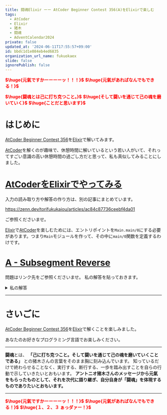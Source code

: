 ```yaml
---
title: 闘魂Elixir ーー AtCoder Beginner Contest 356(A)をElixirで楽しむ
tags:
  - AtCoder
  - Elixir
  - 猪木
  - 闘魂
  - AdventCalendar2024
private: false
updated_at: '2024-06-11T17:55:57+09:00'
id: bbdc1d1e084eb4ed6835
organization_url_name: fukuokaex
slide: false
ignorePublish: false
---
```

<b><font color="red">$\huge{元氣ですかーーーーッ！！！}$</font></b>
<b><font color="red">$\huge{元氣があればなんでもできる！}$</font></b>

<b><font color="red">$\huge{闘魂とは己に打ち克つこと。}$</font></b>
<b><font color="red">$\huge{そして闘いを通じて己の魂を磨いていく}$</font></b>
<b><font color="red">$\huge{ことだと思います}$</font></b>


# はじめに

[AtCoder Beginner Contest 356](https://atcoder.jp/contests/abc356)を[Elixir](https://elixir-lang.org/)で解いてみます。

[AtCoder](https://atcoder.jp/)を解くのが趣味で、休憩時間に解いているという若い人がいて、それってすごい意識の高い休憩時間の過ごし方だと思って、私も真似してみることにしました。


# [AtCoderをElixirでやってみる](https://zenn.dev/torifukukaiou/articles/ac84c87736ceebf4da01)

入力の読み取り方や解答の作り方は、別の記事にまとめています。


https://zenn.dev/torifukukaiou/articles/ac84c87736ceebf4da01

ご参照くださいませ。

[Elixir](https://elixir-lang.org/)で[AtCoder](https://atcoder.jp/)を楽しむためには、エントリポイントを`Main.main/0`にする必要があります。つまり`Main`モジュールを作って、その中に`main/0`関数を定義するわけです。

# [A - Subsegment Reverse](https://atcoder.jp/contests/abc356/tasks/abc356_a)

問題はリンク先をご参照くださいませ。
私の解答を貼っておきます。


<details><summary>私の解答</summary>

_問題文を読んでいることを前提にひとこと解説をしておきます。_

ポイントはリストの分割です。

左側、中央、右側のリストの分割は、[Enum.split/2](https://hexdocs.pm/elixir/Enum.html#split/2)関数と[Enum.slice/2](https://hexdocs.pm/elixir/Enum.html#slice/2)関数を使うことで上手にわけることができます。


```elixir
defmodule Main do
  def main do
    [n, l, r] =
      IO.read(:line) |> String.trim() |> String.split(" ") |> Enum.map(&String.to_integer/1)
    
    solve(n, l, r)
    |> IO.puts()
  end

  def solve(n, l, r) do
    {left, _} = Enum.split(1..n, l - 1)
    center = Enum.slice(1..n, (l - 1)..(r - 1))
    {_, right} = Enum.split(1..n, r)

    left
    |> Kernel.++(Enum.reverse(center))
    |> Kernel.++(right)
    |> Enum.join(" ")
  end
end
```
</details>



---

# さいごに

[AtCoder Beginner Contest 356](https://atcoder.jp/contests/abc356)を[Elixir](https://elixir-lang.org/)で解くことを楽しみました。

あなたのお好きなプログラミング言語でお楽しみください。

---


**闘魂**とは、  **「己に打ち克つこと。そして闘いを通じて己の魂を磨いていくことである」** との猪木さんの言葉をそのまま胸に刻み込んでいます。
知っているだけで終わらせることなく、実行する、断行する、一歩を踏み出すことを自らの行動で示していきたいとおもいます。
**アントニオ猪木さんのメッセージから元氣をもらったものとして、それを次代に語り継ぎ、自分自身が「闘魂」を体現するものでありたいとおもいます。**

---

<b><font color="red">$\huge{元氣ですかーーーーッ！！！}$</font></b>
<b><font color="red">$\huge{元氣があればなんでもできる！}$</font></b>
<b><font color="red">$\huge{１、２、３ ぁっダァー！}$</font></b>
